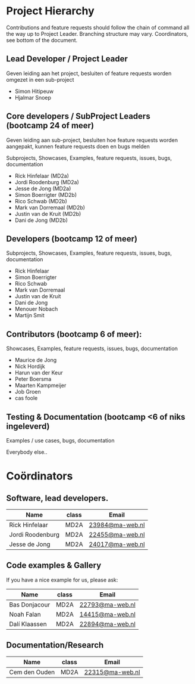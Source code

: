 # Project Hierarchy
Contributions and feature requests should follow the chain of command all the way up to Project Leader.
Branching structure may vary.
Coordinators, see bottom of the document.

## Lead Developer / Project Leader

Geven leiding aan het project, besluiten of feature requests worden omgezet in een sub-project

- Simon Hitipeuw
 - Hjalmar Snoep

## Core developers / SubProject Leaders (bootcamp 24 of meer)

Geven leiding aan sub-project, besluiten hoe feature requests worden aangepakt, kunnen feature requests doen en bugs melden

Subprojects, Showcases, Examples, feature requests, issues, bugs, documentation
  - Rick Hinfelaar (MD2a)
  - Jordi Roodenburg (MD2a)
  - Jesse de Jong (MD2a)
  - Simon Boerrigter (MD2b)
  - Rico Schwab (MD2b)
  - Mark van Dorremaal (MD2b)
  - Justin van de Kruit (MD2b)
  - Dani de Jong (MD2b)

## Developers (bootcamp 12 of meer)

Subprojects, Showcases, Examples, feature requests, issues, bugs, documentation
  - Rick Hinfelaar
  - Simon Boerrigter
  - Rico Schwab
  - Mark van Dorremaal
  - Justin van de Kruit
  - Dani de Jong
  - Menouer Nobach
  - Martijn Smit

## Contributors (bootcamp 6 of meer):  

Showcases, Examples, feature requests, issues, bugs, documentation
  - Maurice de Jong
  - Nick Hordijk
  - Harun van der Keur
  - Peter Boersma
  - Maarten Kampmeijer
  - Job Groen
  - cas foole

## Testing & Documentation (bootcamp <6 of niks ingeleverd)
Examples / use cases, bugs, documentation
  
  Everybody else..
  
# Coördinators

## Software, lead developers.
Name | class | Email
----|---|---
Rick Hinfelaar   | MD2A | 23984@ma-web.nl
Jordi Roodenburg | MD2A | 22455@ma-web.nl
Jesse de Jong    | MD2A | 24017@ma-web.nl

## Code examples & Gallery
If you have a nice example for us, please ask:

Name | class | Email
----|---|---
Bas Donjacour | MD2A | 22793@ma-web.nl
Noah Falan    | MD2A | 14415@ma-web.nl
Dalí Klaassen | MD2A | 22894@ma-web.nl


## Documentation/Research
Name | class | Email
----|---|---
Cem den Ouden | MD2A | 22315@ma-web.nl
